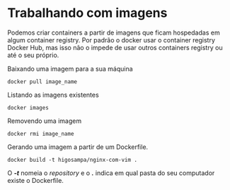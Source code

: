 # Trabalhando com imagens

Podemos criar containers a partir de imagens que ficam hospedadas em algum container registry. Por padrão o docker usar o container registry Docker Hub, mas isso não o impede de usar outros containers registry ou até o seu próprio.

Baixando uma imagem para a sua máquina

```docker
docker pull image_name
```

Listando as imagens existentes

```docker
docker images
```

Removendo uma imagem

```docker
docker rmi image_name
```

Gerando uma imagem a partir de um Dockerfile.

```docker
docker build -t higosampa/nginx-com-vim .
```

O **_-t_** nomeia o _repository_ e o **_._** indica em qual pasta do seu computador existe o Dockerfile.
